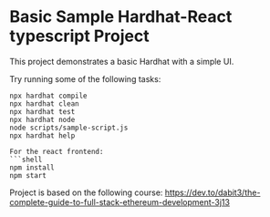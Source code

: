 # Basic Sample Hardhat-React typescript Project

This project demonstrates a basic Hardhat with a simple UI.

Try running some of the following tasks:

```shell
npx hardhat compile
npx hardhat clean
npx hardhat test
npx hardhat node
node scripts/sample-script.js
npx hardhat help

For the react frontend:
```shell
npm install
npm start
```

Project is based on the following course:
https://dev.to/dabit3/the-complete-guide-to-full-stack-ethereum-development-3j13

